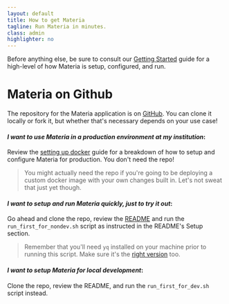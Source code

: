```yaml
---
layout: default
title: How to get Materia
tagline: Run Materia in minutes.
class: admin
highlighter: no
---
```


Before anything else, be sure to consult our [Getting Started](admin/getting-started.html) guide for a high-level of how Materia is setup, configured, and run.

# Materia on Github

The repository for the Materia application is on [GitHub](https://github.com/ucfopen/Materia). You can clone it locally or fork it, but whether that's necessary depends on your use case!

#### _I want to use Materia in a production environment at my institution_:

Review the [setting up docker](admin/setup-configure-docker.html) guide for a breakdown of how to setup and configure Materia for production. You don't need the repo!

> You might actually need the repo if you're going to be deploying a custom docker image with your own changes built in. Let's not sweat that just yet though.

#### _I want to setup and run Materia quickly, just to try it out_:

Go ahead and clone the repo, review the [README](https://github.com/ucfopen/Materia?tab=readme-ov-file#setup) and run the `run_first_for_nondev.sh` script as instructed in the README's Setup section.

> Remember that you'll need `yq` installed on your machine prior to running this script. Make sure it's the [right version](https://github.com/mikefarah/yq?tab=readme-ov-file#install) too.

#### _I want to setup Materia for local development_:

Clone the repo, review the README, and run the `run_first_for_dev.sh` script instead.



